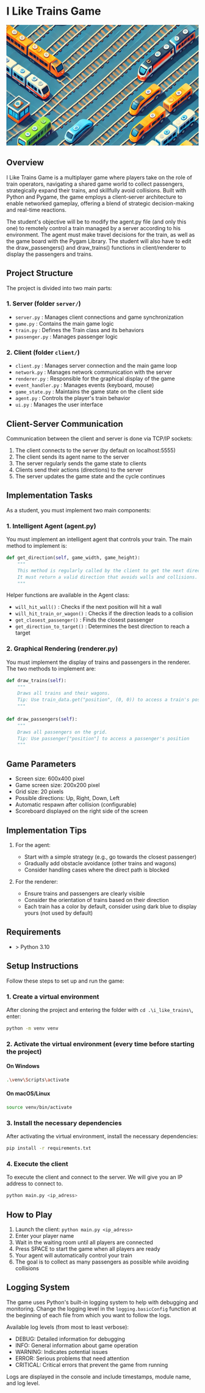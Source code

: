 # I Like Trains Game

![Thumbnail](img/thumbnail_2.png)

## Overview

I Like Trains Game is a multiplayer game where players take on the role of train operators, navigating a shared game world to collect passengers, strategically expand their trains, and skillfully avoid collisions. Built with Python and Pygame, the game employs a client-server architecture to enable networked gameplay, offering a blend of strategic decision-making and real-time reactions.

The student's objective will be to modify the agent.py file (and only this one) to remotely control a train managed by a server according to his environment.
The agent must make travel decisions for the train, as well as the game board with the Pygam Library.
The student will also have to edit the draw_passengers() and draw_trains() functions in client/renderer to display the passengers and trains.

## Project Structure

The project is divided into two main parts:

### 1. Server (folder `server/`)
- `server.py` : Manages client connections and game synchronization
- `game.py` : Contains the main game logic
- `train.py` : Defines the Train class and its behaviors
- `passenger.py` : Manages passenger logic

### 2. Client (folder `client/`)
- `client.py` : Manages server connection and the main game loop
- `network.py` : Manages network communication with the server
- `renderer.py` : Responsible for the graphical display of the game
- `event_handler.py` : Manages events (keyboard, mouse)
- `game_state.py` : Maintains the game state on the client side
- `agent.py` : Controls the player's train behavior
- `ui.py` : Manages the user interface

## Client-Server Communication

Communication between the client and server is done via TCP/IP sockets:
1. The client connects to the server (by default on localhost:5555)
2. The client sends its agent name to the server
3. The server regularly sends the game state to clients
4. Clients send their actions (directions) to the server
5. The server updates the game state and the cycle continues

## Implementation Tasks

As a student, you must implement two main components:

### 1. Intelligent Agent (agent.py)

You must implement an intelligent agent that controls your train. The main method to implement is:

```python
def get_direction(self, game_width, game_height):
    """
    This method is regularly called by the client to get the next direction of the train.
    It must return a valid direction that avoids walls and collisions.
    """
```

Helper functions are available in the Agent class:
- `will_hit_wall()` : Checks if the next position will hit a wall
- `will_hit_train_or_wagon()` : Checks if the direction leads to a collision
- `get_closest_passenger()` : Finds the closest passenger
- `get_direction_to_target()` : Determines the best direction to reach a target

### 2. Graphical Rendering (renderer.py)

You must implement the display of trains and passengers in the renderer. The two methods to implement are:

```python
def draw_trains(self):
    """
    Draws all trains and their wagons.
    Tip: Use train_data.get("position", (0, 0)) to access a train's position
    """

def draw_passengers(self):
    """
    Draws all passengers on the grid.
    Tip: Use passenger["position"] to access a passenger's position
    """
```

## Game Parameters

- Screen size: 600x400 pixel
- Game screen size: 200x200 pixel
- Grid size: 20 pixels
- Possible directions: Up, Right, Down, Left
- Automatic respawn after collision (configurable)
- Scoreboard displayed on the right side of the screen

## Implementation Tips

1. For the agent:
   - Start with a simple strategy (e.g., go towards the closest passenger)
   - Gradually add obstacle avoidance (other trains and wagons)
   - Consider handling cases where the direct path is blocked

2. For the renderer:
   - Ensure trains and passengers are clearly visible
   - Consider the orientation of trains based on their direction
   - Each train has a color by default, consider using dark blue to display yours (not used by default)

## Requirements

*   \> Python 3.10

## Setup Instructions

Follow these steps to set up and run the game:

### 1. Create a virtual environment 

After cloning the project and entering the folder with `cd .\i_like_trains\`, enter:

```bash
python -m venv venv
```

### 2. Activate the virtual environment (every time before starting the project)

#### On Windows

```bash
.\venv\Scripts\activate
```

#### On macOS/Linux

```bash
source venv/bin/activate
```

### 3. Install the necessary dependencies

After activating the virtual environment, install the necessary dependencies:

```bash
pip install -r requirements.txt
```

### 4. Execute the client

To execute the client and connect to the server. We will give you an IP address to connect to.

```bash
python main.py <ip_adress>
```

## How to Play

1. Launch the client: `python main.py <ip_adress>`
2. Enter your player name
3. Wait in the waiting room until all players are connected
4. Press SPACE to start the game when all players are ready
5. Your agent will automatically control your train
6. The goal is to collect as many passengers as possible while avoiding collisions

## Logging System

The game uses Python's built-in logging system to help with debugging and monitoring. Change the logging level in the `logging.basicConfig` function at the beginning of each file from which you want to follow the logs.

Available log levels (from most to least verbose):

- DEBUG: Detailed information for debugging
- INFO: General information about game operation
- WARNING: Indicates potential issues
- ERROR: Serious problems that need attention
- CRITICAL: Critical errors that prevent the game from running

Logs are displayed in the console and include timestamps, module name, and log level.

